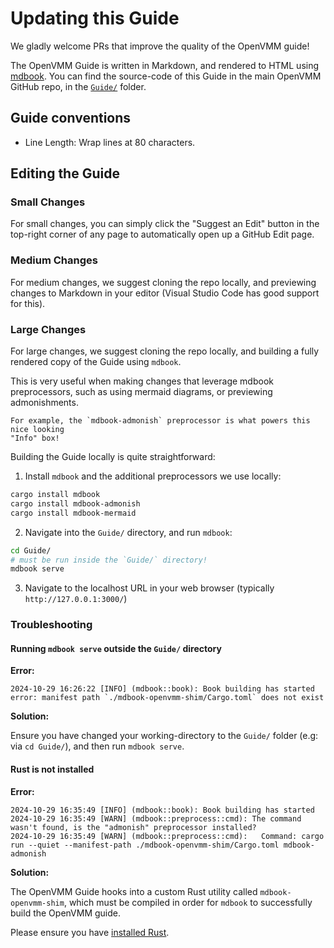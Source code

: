 # Updating this Guide

We gladly welcome PRs that improve the quality of the OpenVMM guide!

The OpenVMM Guide is written in Markdown, and rendered to HTML using
[mdbook](https://github.com/rust-lang/mdBook). You can find the source-code of
this Guide in the main OpenVMM GitHub repo, in the
[`Guide/`](https://github.com/microsoft/openvmm/tree/main/Guide) folder.

## Guide conventions

* Line Length: Wrap lines at 80 characters.

## Editing the Guide

### Small Changes

For small changes, you can simply click the "Suggest an Edit" button in the
top-right corner of any page to automatically open up a GitHub Edit page.

### Medium Changes

For medium changes, we suggest cloning the repo locally, and previewing changes
to Markdown in your editor (Visual Studio Code has good support for this).

### Large Changes

For large changes, we suggest cloning the repo locally, and building a fully
rendered copy of the Guide using `mdbook`.

This is very useful when making changes that leverage mdbook preprocessors, such
as using mermaid diagrams, or previewing admonishments.

```admonish info
For example, the `mdbook-admonish` preprocessor is what powers this nice looking
"Info" box!
```

Building the Guide locally is quite straightforward:

1. Install `mdbook` and the additional preprocessors we use locally:

```bash
cargo install mdbook
cargo install mdbook-admonish
cargo install mdbook-mermaid
```

2. Navigate into the `Guide/` directory, and run `mdbook`:

```bash
cd Guide/
# must be run inside the `Guide/` directory!
mdbook serve
```

3. Navigate to the localhost URL in your web browser (typically
`http://127.0.0.1:3000/`)

### Troubleshooting

#### Running `mdbook serve` outside the `Guide/` directory

**Error:**

```text
2024-10-29 16:26:22 [INFO] (mdbook::book): Book building has started
error: manifest path `./mdbook-openvmm-shim/Cargo.toml` does not exist
```

**Solution:**

Ensure you have changed your working-directory to the `Guide/` folder (e.g: via
`cd Guide/`), and then run `mdbook serve`.

#### Rust is not installed

**Error:**

```text
2024-10-29 16:35:49 [INFO] (mdbook::book): Book building has started
2024-10-29 16:35:49 [WARN] (mdbook::preprocess::cmd): The command wasn't found, is the "admonish" preprocessor installed?
2024-10-29 16:35:49 [WARN] (mdbook::preprocess::cmd):   Command: cargo run --quiet --manifest-path ./mdbook-openvmm-shim/Cargo.toml mdbook-admonish
```

**Solution:**

The OpenVMM Guide hooks into a custom Rust utility called `mdbook-openvmm-shim`,
which must be compiled in order for `mdbook` to successfully build the OpenVMM
guide.

Please ensure you have [installed Rust](../getting_started/linux.md#installing-rust).

